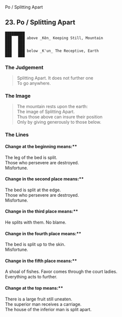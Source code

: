 Po / Splitting Apart
## 23. Po / Splitting Apart
    █████████
    ███   ███ above _Kên_ Keeping Still, Mountain  
    ███   ███
    ███   ███
    ███   ███ below _K'un_ The Receptive, Earth  
    ███   ███
### The Judgement
> Splitting Apart. It does not further one  
 To go anywhere.
### The Image
> The mountain rests upon the earth:  
 The image of Splitting Apart.  
 Thus those above can insure their position  
 Only by giving generously to those below.
### The Lines

#### Change at the beginning means:**  
 The leg of the bed is split.  
 Those who persevere are destroyed.  
 Misfortune.
#### Change in the second place means:**  
 The bed is split at the edge.  
 Those who persevere are destroyed.  
 Misfortune.
#### Change in the third place means:**  
 He splits with them. No blame.
#### Change in the fourth place means:**  
 The bed is split up to the skin.  
 Misfortune.
#### Change in the fifth place means:**  
 A shoal of fishes. Favor comes through the court ladies.  
 Everything acts to further.
#### Change at the top means:**  
 There is a large fruit still uneaten.  
 The superior man receives a carriage.  
 The house of the inferior man is split apart.



